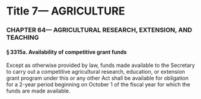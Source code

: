 
# Title 7— AGRICULTURE
### CHAPTER 64— AGRICULTURAL RESEARCH, EXTENSION, AND TEACHING
#### § 3315a. Availability of competitive grant funds

Except as otherwise provided by law, funds made available to the Secretary to carry out a competitive agricultural research, education, or extension grant program under this or any other Act shall be available for obligation for a 2-year period beginning on October 1 of the fiscal year for which the funds are made available.
